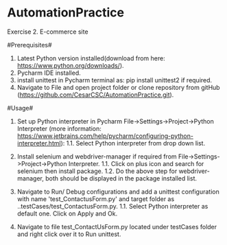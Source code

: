 # AutomationPractice
Exercise 2. E-commerce site

#Prerequisites#

1. Latest Python version installed(download from here: https://www.python.org/downloads/).
2. Pycharm IDE installed.
3. install unittest in Pycharm terminal as: pip install unittest2 if required.
4. Navigate to File and open project folder or clone repository from gitHub (https://github.com/CesarCSC/AutomationPractice.git).

#Usage#
1. Set up Python interpreter in Pycharm File->Settings->Project->Python Interpreter (more information: https://www.jetbrains.com/help/pycharm/configuring-python-interpreter.html):
  1.1. Select Python interpreter from drop down list.
  
2. Install selenium and webdriver-manager if required from File->Settings->Project->Python Interpreter. 
  1.1. Click on plus icon and search for selenium then install package.
  1.2. Do the above step for webdriver-manager, both should be displayed in the package installed list.
 
3. Navigate to Run/ Debug configurations and add a unittest configuration with name 'test_ContactusForm.py' and target folder as ..testCases/test_ContactusForm.py. 
  1.1. Select Python interpreter as default one. Click on Apply and Ok.

4. Navigate to file test_ContactUsForm.py located under testCases folder and right click over it to Run unittest.

 
 




